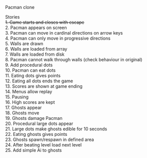 Pacman clone  

Stories  
~~1. Game starts and closes with escape~~  
2. Pacman appears on screen  
3. Pacman can move in cardinal directions on arrow keys  
4. Pacman can only move in progressive directions  
5. Walls are drawn  
6. Walls are loaded from array  
7. Walls are loaded from disk  
8. Pacman cannot walk through walls (check behaviour in original)  
9. Add procedural dots   
10. Pacman can eat dots  
11. Eating dots gives points  
12. Eating all dots ends the game  
13. Scores are shown at game ending  
14. Menus allow replay  
15. Pausing  
16. High scores are kept  
17. Ghosts appear  
18. Ghosts move  
19. Ghosts damage Pacman  
20. Procedural large dots appear  
21. Large dots make ghosts edible for 10 seconds  
22. Eating ghosts gives points  
23. Ghosts spawn/respawn in defined area  
24. After beating level load next level  
25. Add simple Ai to ghosts  
